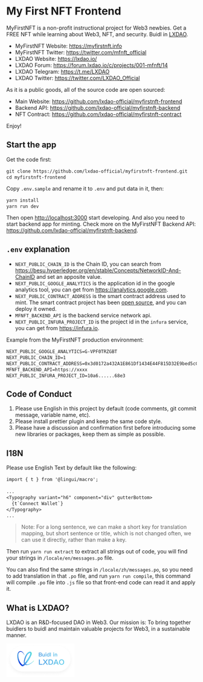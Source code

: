 # My First NFT Frontend

MyFirstNFT is a non-profit instructional project for Web3 newbies. Get a FREE NFT while learning about Web3, NFT, and security. Buidl in [LXDAO](https://lxdao.io/).

- MyFirstNFT Website: <https://myfirstnft.info>
- MyFirstNFT Twitter: <https://twitter.com/mfnft_official>
- LXDAO Website: <https://lxdao.io/>
- LXDAO Forum: <https://forum.lxdao.io/c/projects/001-mfnft/14>
- LXDAO Telegram: <https://t.me/LXDAO>
- LXDAO Twitter: <https://twitter.com/LXDAO_Official>

As it is a public goods, all of the source code are open sourced:

- Main Website: <https://github.com/lxdao-official/myfirstnft-frontend>
- Backend API: <https://github.com/lxdao-official/myfirstnft-backend>
- NFT Contract: <https://github.com/lxdao-official/myfirstnft-contract>

Enjoy!

## Start the app

Get the code first:

```
git clone https://github.com/lxdao-official/myfirstnft-frontend.git
cd myfirstnft-frontend
```

Copy `.env.sample` and rename it to `.env` and put data in it, then:

```
yarn install
yarn run dev
```

Then open <http://localhost:3000> start developing. And also you need to start backend app for minting. Check more on the MyFirstNFT Backend API: <https://github.com/lxdao-official/myfirstnft-backend>.

## `.env` explanation

- `NEXT_PUBLIC_CHAIN_ID` is the Chain ID, you can search from https://besu.hyperledger.org/en/stable/Concepts/NetworkID-And-ChainID and set an apposite value.
- `NEXT_PUBLIC_GOOGLE_ANALYTICS` is the application id in the google analytics tool, you can get from https://analytics.google.com.
- `NEXT_PUBLIC_CONTRACT_ADDRESS` is the smart contract address used to mint. The smart contract project has been [open source](https://github.com/GuoChanLiangXin/myfirstnft-contracts), and you can deploy it owned.
- `MFNFT_BACKEND_API` is the backend service network api.
- `NEXT_PUBLIC_INFURA_PROJECT_ID` is the project id in the `infura` service, you can get from https://infura.io.

Example from the MyFirstNFT production environment:

```
NEXT_PUBLIC_GOOGLE_ANALYTICS=G-VPF0TRZGBT
NEXT_PUBLIC_CHAIN_ID=1
NEXT_PUBLIC_CONTRACT_ADDRESS=0x3d0172a432A1E861Df1434E44F815D32E9bed5cC
MFNFT_BACKEND_API=https://xxxx
NEXT_PUBLIC_INFURA_PROJECT_ID=10a6......68e3
```

## Code of Conduct

1. Please use English in this project by default (code comments, git commit message, variable name, etc).
2. Please install prettier plugin and keep the same code style.
3. Please have a discussion and confirmation first before introducing some new libraries or packages, keep them as simple as possible.

## I18N

Please use English Text by default like the following:

```
import { t } from '@lingui/macro';

...
<Typography variant="h6" component="div" gutterBottom>
  {t`Connect Wallet`}
</Typography>
...
```

> Note: For a long sentence, we can make a short key for translation mapping, but short sentence or title, which is not changed often, we can use it directly, rather than make a key.

Then run `yarn run extract` to extract all strings out of code, you will find your strings in `/locale/en/messages.po` file.

You can also find the same strings in `/locale/zh/messages.po`, so you need to add translation in that `.po` file, and run `yarn run compile`, this command will compile `.po` file into `.js` file so that front-end code can read it and apply it.

## What is LXDAO?

LXDAO is an R&D-focused DAO in Web3. Our mission is: To bring together buidlers to buidl and maintain valuable projects for Web3, in a sustainable manner.

<a target="_blank" href="https://lxdao.io/"><img alt="Buidl in LXDAO" src="public/buildinlxdao.png" width="180" /></a>
